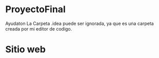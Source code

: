 # ProyectoFinal
 Ayudaton
 La Carpeta .idea puede ser ignorada, ya que es una carpeta creada por mi editor de codigo. 
 
# Sitio web